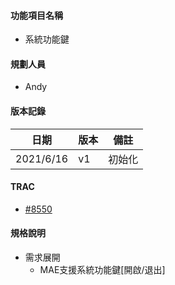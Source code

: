 #### <div id="notification">功能項目名稱</div>
  * 系統功能鍵

#### <div id="user">規劃人員</div>
  * Andy

#### <div id="version">版本記錄</div>
  |日期|版本|備註|
  |---|---|---|
  |2021/6/16|v1|初始化|

#### <div id="trac">TRAC</div>
  * [#8550](http://trac.uneec.com/trac/neco/ticket/8550)

#### <div id="specification">規格說明</div>
  * 需求展開
    * MAE支援系統功能鍵[開啟/退出]


